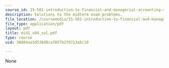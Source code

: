 ```yaml
---
course_id: 15-501-introduction-to-financial-and-managerial-accounting-spring-2004
description: Solutions to the midterm exam problems.
file_location: /coursemedia/15-501-introduction-to-financial-and-managerial-accounting-spring-2004/30804aa3d536d8ca7057b2f8713a5c10_mid1_s04_sol.pdf
file_type: application/pdf
layout: pdf
title: mid1_s04_sol.pdf
type: course
uid: 30804aa3d536d8ca7057b2f8713a5c10

---
```

None